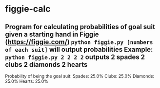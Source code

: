 # figgie-calc
Program for calculating probabilities of goal suit given a starting hand in Figgie (https://figgie.com/)
``` python figgie.py [numbers of each suit] ``` will output probabilities
Example: ``` python figgie.py 2 2 2 2 ``` outputs
2 spades
2 clubs
2 diamonds
2 hearts
--------------
Probability of being the goal suit:
Spades: 25.0%
Clubs: 25.0%
Diamonds: 25.0%
Hearts: 25.0%
